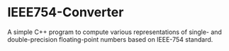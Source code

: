 # IEEE754-Converter
A simple C++ program to compute various representations of single- and double-precision floating-point numbers based on IEEE-754 standard.
